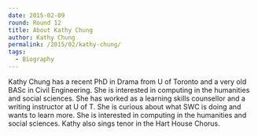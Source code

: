 ```yaml
---
date: 2015-02-09
round: Round 12
title: About Kathy Chung
author: Kathy Chung
permalink: /2015/02/kathy-chung/
tags:
  - Biography
---
```


Kathy Chung has a recent PhD in Drama from U of Toronto and a very
old BASc in Civil Engineering.  She is interested in computing in 
the humanities and social sciences.  She has worked as a learning skills
counsellor and a writing instructor at U of T.  She is curious about
what SWC is doing and wants to learn more.  She is interested in
computing in the humanities and social sciences. Kathy also sings tenor
in the Hart House Chorus.
